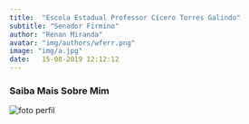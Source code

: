 ```yaml
---
title:  "Escola Estadual Professor Cícero Torres Galindo"
subtitle: "Senador Firmino"
author: "Renan Miranda"
avatar: "img/authors/wferr.png"
image: "img/a.jpg"
date:   15-08-2019 12:12:12
---
```


### Saiba Mais Sobre Mim

![foto perfil](https://user-images.githubusercontent.com/53907704/63057845-90ded900-bec1-11e9-897b-59ff5ed98efe.jpg)
